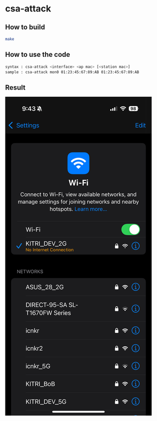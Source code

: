 # csa-attack

## How to build

```bash
make
```

## How to use the code
```bash
syntax : csa-attack <interface> <ap mac> [<station mac>]
sample : csa-attack mon0 01:23:45:67:89:AB 01:23:45:67:89:AB
```

## Result
![result](./result.png)